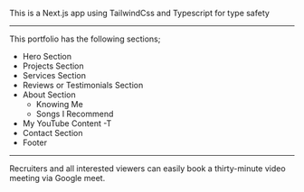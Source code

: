 This is a Next.js app using TailwindCss and Typescript for type safety

---
This portfolio has the following sections;

- Hero Section
- Projects Section
- Services Section
- Reviews or Testimonials Section
- About Section
   - Knowing Me
   - Songs I Recommend
- My YouTube Content
   -T
- Contact Section
- Footer

---
Recruiters and all interested viewers can easily book a thirty-minute video meeting via Google meet.
